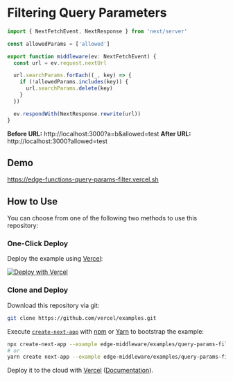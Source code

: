 # Filtering Query Parameters

```ts
import { NextFetchEvent, NextResponse } from 'next/server'

const allowedParams = ['allowed']

export function middleware(ev: NextFetchEvent) {
  const url = ev.request.nextUrl

  url.searchParams.forEach((_, key) => {
    if (!allowedParams.includes(key)) {
      url.searchParams.delete(key)
    }
  })

  ev.respondWith(NextResponse.rewrite(url))
}
```

**Before URL:** http://localhost:3000?a=b&allowed=test
**After URL:** http://localhost:3000?allowed=test

## Demo

https://edge-functions-query-params-filter.vercel.sh

## How to Use

You can choose from one of the following two methods to use this repository:

### One-Click Deploy

Deploy the example using [Vercel](https://vercel.com?utm_source=github&utm_medium=readme&utm_campaign=next-example):

[![Deploy with Vercel](https://vercel.com/button)](https://vercel.com/new/git/external?repository-url=https://github.com/vercel/examples/tree/main/edge-functions/query-params-filter&project-name=query-params-filter&repository-name=query-params-filter)

### Clone and Deploy

Download this repository via git:

```bash
git clone https://github.com/vercel/examples.git
```

Execute [`create-next-app`](https://github.com/vercel/next.js/tree/canary/packages/create-next-app) with [npm](https://docs.npmjs.com/cli/init) or [Yarn](https://yarnpkg.com/lang/en/docs/cli/create/) to bootstrap the example:

```bash
npx create-next-app --example edge-middleware/examples/query-params-filter query-params-filter
# or
yarn create next-app --example edge-middleware/examples/query-params-filter query-params-filter
```

Deploy it to the cloud with [Vercel](https://vercel.com/new?utm_source=github&utm_medium=readme&utm_campaign=edge-middleware-eap) ([Documentation](https://nextjs.org/docs/deployment)).
